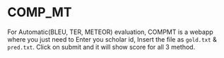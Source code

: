 # COMP_MT
For Automatic(BLEU, TER, METEOR) evaluation, COMPMT is a webapp where you just need to Enter you scholar id, Insert the file as `gold.txt` &amp; `pred.txt`. Click on submit and it will show score for all 3 method.

